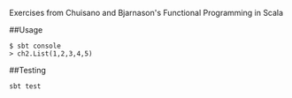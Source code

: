 Exercises from Chuisano and Bjarnason's Functional Programming in Scala

##Usage

    $ sbt console
    > ch2.List(1,2,3,4,5)

##Testing

    sbt test
